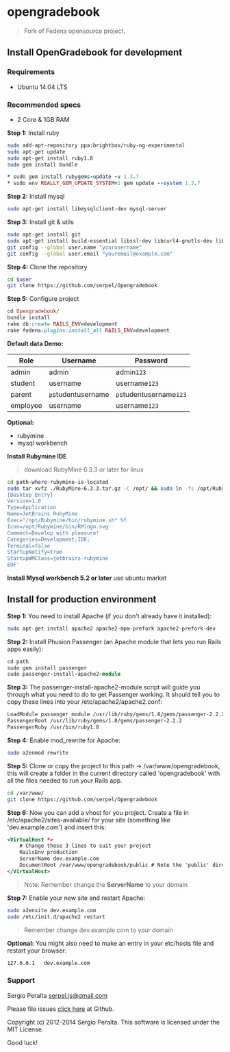 opengradebook
=============
> Fork of Fedena opensource project.

## Install OpenGradebook for development

### Requirements
* Ubuntu 14.04 LTS

### Recommended specs
* 2 Core & 1GB RAM

**Step 1:** Install ruby
```sh
sudo add-apt-repository ppa:brightbox/ruby-ng-experimental 
sudo apt-get update
sudo apt-get install ruby1.8
sudo gem install bundle
```

```ruby
* sudo gem install rubygems-update -v 1.3.7
* sudo env REALLY_GEM_UPDATE_SYSTEM=1 gem update --system 1.3.7
```

**Step 2:** Install mysql
```sh
sudo apt-get install libmysqlclient-dev mysql-server
```

**Step 3:**  Install git & utils
```sh
sudo apt-get install git
sudo apt-get install build-essential libssl-dev libcurl4-gnutls-dev libexpat1-dev gettext unzip
git config --global user.name "yourusername"
git config --global user.email "youremail@example.com"
```

**Step 4:**  Clone the repository
```sh
cd $user
git clone https://github.com/serpel/Opengradebook
```

**Step 5:**  Configure project
```ruby
cd Opengradebook/
bundle install
rake db:create RAILS_ENV=development
rake fedena:plugins:install_all RAILS_ENV=development
```

**Default data Demo:** 

Role          | Username      | Password
------------- | ------------- | ------------- 
admin         | admin         | admin`123`
student       | username      | username`123`
parent        | `p`studentusername | `p`studentusername`123`
employee      | username  | username`123`

**Optional:** 
* rubymine
* mysql workbench

**Install Rubymine IDE**
> download RubyMine 6.3.3 or later for linux

```sh
cd path-where-rubymine-is-located
sudo tar xvfz ./RubyMine-6.3.3.tar.gz -C /opt/ && sudo ln -fs /opt/RubyMine-6.3.3 /opt/Rubymine && sudo ln -fs /opt/Rubymine/bin/rubymine.sh /usr/bin/mine && sudo bash -c 'cat > /usr/share/applications/jetbrains-rubymine.desktop <<EOF
[Desktop Entry]
Version=1.0
Type=Application
Name=JetBrains RubyMine
Exec="/opt/Rubymine/bin/rubymine.sh" %f
Icon=/opt/Rubymine/bin/RMlogo.svg
Comment=Develop with pleasure!
Categories=Development;IDE;
Terminal=false
StartupNotify=true
StartupWMClass=jetbrains-rubymine
EOF'
```
**Install Mysql workbench 5.2 or later**
use ubuntu market

## Install for production environment

**Step 1:** You need to install Apache (if you don't already have it installed):
```sh
sudo apt-get install apache2 apache2-mpm-prefork apache2-prefork-dev
```

**Step 2:** Install Phusion Passenger (an Apache module that lets you run Rails apps easily):
```ruby
cd path
sudo gem install passenger
sudo passenger-install-apache2-module
```
**Step 3:** The passenger-install-apache2-module script will guide you through what you need to do to get Passenger working. It should tell you to copy these lines into your /etc/apache2/apache2.conf:
```sh
LoadModule passenger_module /usr/lib/ruby/gems/1.8/gems/passenger-2.2.2/ext/apache2/mod_passenger.so
PassengerRoot /usr/lib/ruby/gems/1.8/gems/passenger-2.2.2
PassengerRuby /usr/bin/ruby1.8
```

**Step 4:**
Enable mod_rewrite for Apache:
```sh
sudo a2enmod rewrite
```

**Step 5:** Clone or copy the project to this path -> /var/www/opengradebook, this will create a folder in the current directory called 'opengradebook' with all the files needed to run your Rails app.
```sh
cd /var/www/
git clone https://github.com/serpel/Opengradebook
```

**Step 6:** Now you can add a vhost for you project.
Create a file in /etc/apache2/sites-available/ for your site (something like 'dev.example.com') and insert this:

```xml
<VirtualHost *>
    # Change these 3 lines to suit your project
    RailsEnv production
    ServerName dev.example.com
    DocumentRoot /var/www/opengradebook/public # Note the 'public' directory
</VirtualHost>
```
> Note: Remember change the **ServerName** to your domain

**Step 7:** Enable your new site and restart Apache:
```sh
sudo a2ensite dev.example.com
sudo /etc/init.d/apache2 restart
```
> Remember change dev.example.com to your domain

**Optional:** You might also need to make an entry in your etc/hosts file and restart your browser:
```sh
127.0.0.1   dev.example.com
```

### Support
Sergio Peralta serpel.js@gmail.com

Please file issues [click here] at Github. 

Copyright (c) 2012-2014 Sergio Peralta. This software is licensed under the MIT License.

[click here]:https://github.com/serpel/Opengradebook/issues

Good luck!
